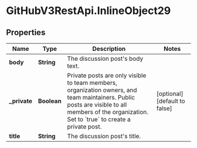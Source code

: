 # GitHubV3RestApi.InlineObject29

## Properties

Name | Type | Description | Notes
------------ | ------------- | ------------- | -------------
**body** | **String** | The discussion post&#39;s body text. | 
**_private** | **Boolean** | Private posts are only visible to team members, organization owners, and team maintainers. Public posts are visible to all members of the organization. Set to &#x60;true&#x60; to create a private post. | [optional] [default to false]
**title** | **String** | The discussion post&#39;s title. | 


